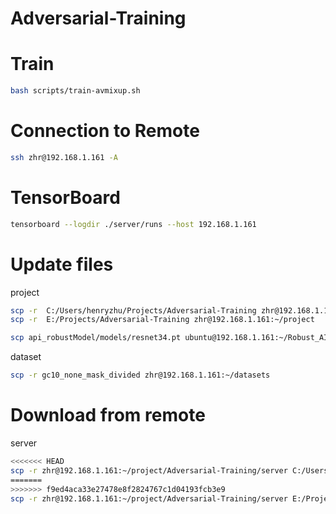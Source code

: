 # Adversarial-Training

# Train
```bash
bash scripts/train-avmixup.sh
```

# Connection to Remote
```bash
ssh zhr@192.168.1.161 -A
```

# TensorBoard
```bash
tensorboard --logdir ./server/runs --host 192.168.1.161
```

# Update files
project
```bash
scp -r  C:/Users/henryzhu/Projects/Adversarial-Training zhr@192.168.1.161:~/project 
scp -r  E:/Projects/Adversarial-Training zhr@192.168.1.161:~/project 

scp api_robustModel/models/resnet34.pt ubuntu@192.168.1.161:~/Robust_AI_2021/api_robustModel
```

dataset
```bash
scp -r gc10_none_mask_divided zhr@192.168.1.161:~/datasets 
```

# Download from remote
server
```bash
<<<<<<< HEAD
scp -r zhr@192.168.1.161:~/project/Adversarial-Training/server C:/Users/henryzhu/Projects/Adversarial-Training
=======
>>>>>>> f9ed4aca33e27478e8f2824767c1d04193fcb3e9
scp -r zhr@192.168.1.161:~/project/Adversarial-Training/server E:/Projects/Adversarial-Training
```